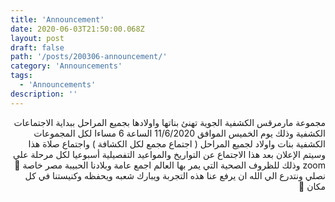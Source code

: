 ```yaml
---
title: 'Announcement'
date: 2020-06-03T21:50:00.068Z
layout: post
draft: false
path: '/posts/200306-announcement/'
category: 'Announcements'
tags:
  - 'Announcements'
description: ''
---
```


<div dir="rtl">

مجموعة مارمرقس الكشفية الجوية تهنئ بناتها واولادها بجميع المراحل  ببداية الاجتماعات الكشفية وذلك يوم الخميس الموافق 11/6/2020 الساعة 6 مساءا لكل المجموعات الكشفية بنات واولاد لجميع المراحل ( اجتماع مجمع لكل الكشافة ) واجتماع صلاة هذا وسيتم الإعلان بعد هذا الاجتماع عن التواريخ والمواعيد  التفصيلية أسبوعيا  لكل مرحلة علي zoom وذلك للظروف الصحية التي يمر بها العالم اجمع عامة وبلادنا الحبيبة مصر خاصة 🙏نصلي ونتدرع الي الله ان  يرفع عنا هذه التجربة ويبارك شعبه ويحفظه وكنيستنا في كل مكان 🙏
</div>
